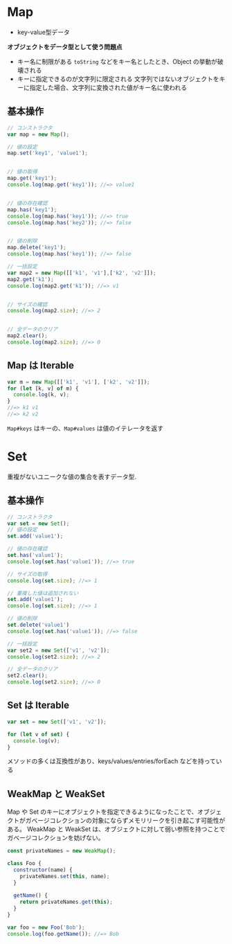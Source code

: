Map
====

- key-value型データ

__オブジェクトをデータ型として使う問題点__

- キー名に制限がある
  `toString` などをキー名としたとき、Object の挙動が破壊される
- キーに指定できるのが文字列に限定される
  文字列ではないオブジェクトをキーに指定した場合、文字列に変換された値がキー名に使われる


基本操作
--------

```javascript
// コンストラクタ
var map = new Map();

// 値の設定
map.set('key1', 'value1');


// 値の取得
map.get('key1');
console.log(map.get('key1')); //=> value1


// 値の存在確認
map.has('key1');
console.log(map.has('key1')); //=> true
console.log(map.has('key2')); //=> false


// 値の削除
map.delete('key1');
console.log(map.has('key1')); //=> false

// 一括設定
var map2 = new Map([['k1', 'v1'],['k2', 'v2']]);
map2.get('k1');
console.log(map2.get('k1')); //=> v1


// サイズの確認
console.log(map2.size); //=> 2


// 全データのクリア
map2.clear();
console.log(map2.size); //=> 0
```

Map は Iterable
----------------

```javascript
var m = new Map([['k1', 'v1'], ['k2', 'v2']]);
for (let [k, v] of m) {
  console.log(k, v);
}
//=> k1 v1
//=> k2 v2
```

`Map#keys` はキーの、`Map#values` は値のイテレータを返す


Set
===

重複がないユニークな値の集合を表すデータ型.

基本操作
--------

```javascript
// コンストラクタ
var set = new Set();
// 値の設定
set.add('value1');

// 値の存在確認
set.has('value1');
console.log(set.has('value1')); //=> true

// サイズの取得
console.log(set.size); //=> 1

// 重複した値は追加されない
set.add('value1');
console.log(set.size); //=> 1

// 値の削除
set.delete('value1')
console.log(set.has('value1')); //=> false

// 一括設定
var set2 = new Set(['v1', 'v2']);
console.log(set2.size); //=> 2

// 全データのクリア
set2.clear();
console.log(set2.size); //=> 0
```

Set は Iterable
----------------

```javascript
var set = new Set(['v1', 'v2']);

for (let v of set) {
  console.log(v);
}
```

メソッドの多くは互換性があり、keys/values/entries/forEach などを持っている



WeakMap と WeakSet
-------------------

Map や Set のキーにオブジェクトを指定できるようになったことで、オブジェクトがガベージコレクションの対象にならずメモリリークを引き起こす可能性がある。
WeakMap と WeakSet は、オブジェクトに対して弱い参照を持つことでガベージコレクションを妨げない。

```javascript
const privateNames = new WeakMap();

class Foo {
  constructor(name) {
    privateNames.set(this, name);
  }
  
  getName() {
    return privateNames.get(this);
  }
}

var foo = new Foo('Bob');
console.log(foo.getName()); //=> Bob
```
